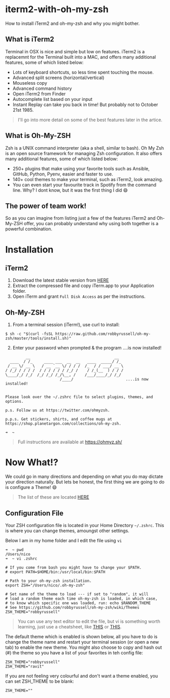 # iterm2-with-oh-my-zsh
How to install iTerm2 and oh-my-zsh and why you might bother.

## What is iTerm2
Terminal in OSX is nice and simple but low on features. iTerm2 is a replacemnt for the Terminal built into a MAC, and offers many additional features, some of which listed below:

* Lots of keyboard shortcuts, so less time spent touching the mouse.
* Advanced split screens (horizontal/vertical)
* Mouseless copy
* Advanced command history
* Open iTerm2 from Finder
* Autocomplete list based on your input
* Instant Replay can take you back in time! But probably not to October 21st 1985.

> I'll go into more detail on some of the best features later in the artice.

## What is Oh-My-ZSH
Zsh is a UNIX command interpreter (aka a shell, similar to bash).  Oh My Zsh is an open source framework for managing Zsh configuration. It also offers many additional features, some of which listed below:

* 250+ plugins that make using your favorite tools such as Ansible, GitHub, Python, Pyenv, easier and faster to use. 
* 140+ cool themes to make your terminal, such as iTerm2, look amazing.  
* You can even start your favourite track in Spotify from the command line. Why?  I dont know, but it was the first thing I did :smile:

## The power of team work!
So as you can imagine from listing just a few of the features iTerm2 and Oh-My-ZSH offer, you can probably understand why using both together is a powerful combination.

# Installation

## iTerm2
1. Download the latest stable version from [HERE](https://www.iterm2.com/downloads.html)
2. Extract the compressed file and copy iTerm.app to your Application folder.
3. Open iTerm and grant `Full Disk Access` as per the instructions.

## Oh-My-ZSH
1. From a terminal session (iTerm!), use curl to install:

`$ sh -c "$(curl -fsSL https://raw.github.com/robbyrussell/oh-my-zsh/master/tools/install.sh)"`

2. Enter your password when prompted & the program ....is now installed!
```
         __                                     __
  ____  / /_     ____ ___  __  __   ____  _____/ /_
 / __ \/ __ \   / __ `__ \/ / / /  /_  / / ___/ __ \
/ /_/ / / / /  / / / / / / /_/ /    / /_(__  ) / / /
\____/_/ /_/  /_/ /_/ /_/\__, /    /___/____/_/ /_/
                        /____/                       ....is now installed!


Please look over the ~/.zshrc file to select plugins, themes, and options.

p.s. Follow us at https://twitter.com/ohmyzsh.

p.p.s. Get stickers, shirts, and coffee mugs at https://shop.planetargon.com/collections/oh-my-zsh.

➜  ~
```
> Full instructions are available at https://ohmyz.sh/

# Now What!?
We could go in many directions and depending on what you do may dictate your direction naturally.  But lets be honest, the first thing we are going to do is configure a Theme! :smile:

> The list of these are located [HERE](https://github.com/robbyrussell/oh-my-zsh/wiki/Themes)

## Configuration File
Your ZSH configuration file is located in your Home Directory `~/.zshrc`. This is where you can change themes, amoungst other settings.

Below I am in my home folder and I edit the file using `vi`
```
➜  ~ pwd
/Users/nico
➜  ~ vi .zshrc

# If you come from bash you might have to change your $PATH.
# export PATH=$HOME/bin:/usr/local/bin:$PATH

# Path to your oh-my-zsh installation.
export ZSH="/Users/nico/.oh-my-zsh"

# Set name of the theme to load --- if set to "random", it will
# load a random theme each time oh-my-zsh is loaded, in which case,
# to know which specific one was loaded, run: echo $RANDOM_THEME
# See https://github.com/robbyrussell/oh-my-zsh/wiki/Themes
ZSH_THEME="robbyrussell"
```
> You can use any text editor to edit the file, but vi is something worth learning, just use a cheatsheet, like [THIS](http://www.lagmonster.org/docs/vi.html) or [THIS](https://www.gosquared.com/resources/vi-cheat-sheet/).

The default theme which is enabled is shown below, all you have to do is change the theme name and restart your terminal session (or open a new tab) to enable the new theme.  You might also choose to copy and hash out (#) the theme so you have a list of your favorites in teh config file:
```
ZSH_THEME="robbyrussell"
ZSH_THEME="ravit"
```
If you are not feeling very colourful and don't want a theme enabled, you can set ZSH_THEME to be blank: 

`ZSH_THEME=""`









 
